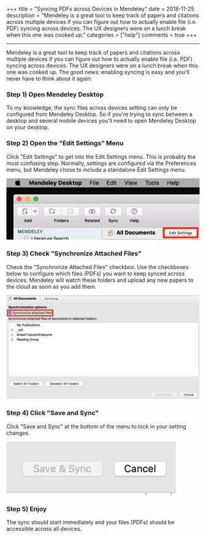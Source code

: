 +++
title = "Syncing PDFs across Devices in Mendeley"
date = 2018-11-25
description = "Mendeley is a great tool to keep track of papers and citations across multiple devices if you can figure out how to actually enable file (i.e. PDF) syncing across devices. The UX designers were on a lunch break when this one was cooked up."
categories = ["help"]
comments = true
+++

<hr>

Mendeley is a great tool to keep track of papers and citations across multiple devices if you can figure out how to actually enable file (i.e. PDF) syncing across devices. The UX designers were on a lunch break when this one was cooked up. The good news: enabling syncing is easy and you'll never have to think about it again:

### Step 1) Open Mendeley Desktop

To my knowledge, the sync files across devices setting can only be configured from Mendeley Desktop. So if you're trying to sync between a desktop and several mobile devices you'll need to open Mendeley Desktop on your desktop.

### Step 2) Open the "Edit Settings" Menu

Click "Edit Settings" to get into the Edit Settings menu. This is probably the most confusing step. Normally, settings are configured via the Preferences menu, but Mendeley chose to include a standalone Edit Settings menu.

![Edit Settings](/assets/posts/MendeleySyncing/EditSettings.png)

### Step 3) Check "Synchronize Attached Files"

Check the "Synchronize Attached Files" checkbox. Use the checkboxes below to configure which files (PDFs) you want to keep synced across devices. Mendeley will watch these folders and upload any new papers to the cloud as soon as you add them.

![Synchronize Attached Files](/assets/posts/MendeleySyncing/SynchronizeAttachedFiles.png)

### Step 4) Click "Save and Sync"

Click "Save and Sync" at the bottom of the menu to lock in your setting changes.

![Save and Sync](/assets/posts/MendeleySyncing/SaveAndSync.png)


### Step 5) Enjoy

The sync should start immediately and your files (PDFs) should be accessible across all devices.